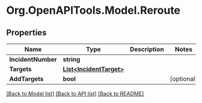 # Org.OpenAPITools.Model.Reroute
## Properties

Name | Type | Description | Notes
------------ | ------------- | ------------- | -------------
**IncidentNumber** | **string** |  | 
**Targets** | [**List&lt;IncidentTarget&gt;**](IncidentTarget.md) |  | 
**AddTargets** | **bool** |  | [optional] 

[[Back to Model list]](../README.md#documentation-for-models) [[Back to API list]](../README.md#documentation-for-api-endpoints) [[Back to README]](../README.md)

